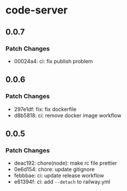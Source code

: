 # code-server

## 0.0.7

### Patch Changes

- 00024a4: ci: fix publish problem

## 0.0.6

### Patch Changes

- 297e1df: fix: fix dockerfile
- d8b5818: ci: remove docker image workflow

## 0.0.5

### Patch Changes

- deac192: chore(node): make rc file prettier
- 0e6d154: chore: update gitignore
- febbbae: ci: update release workflow
- e61394f: ci: add `--detach` to railway.yml
